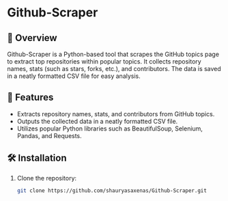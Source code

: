# Github-Scraper

## 📌 Overview
Github-Scraper is a Python-based tool that scrapes the GitHub topics page to extract top repositories within popular topics. It collects repository names, stats (such as stars, forks, etc.), and contributors. The data is saved in a neatly formatted CSV file for easy analysis.

## 🚀 Features
- Extracts repository names, stats, and contributors from GitHub topics.
- Outputs the collected data in a neatly formatted CSV file.
- Utilizes popular Python libraries such as BeautifulSoup, Selenium, Pandas, and Requests.

## 🛠️ Installation
1. Clone the repository:
   ```bash
   git clone https://github.com/shauryasaxenas/Github-Scraper.git
